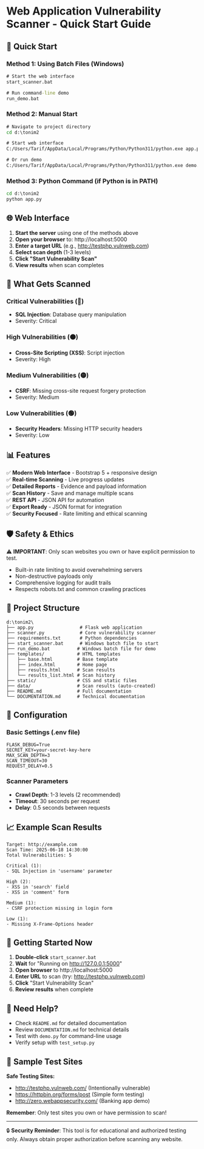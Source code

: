 # Web Application Vulnerability Scanner - Quick Start Guide

## 🚀 Quick Start

### Method 1: Using Batch Files (Windows)

```cmd
# Start the web interface
start_scanner.bat

# Run command-line demo
run_demo.bat
```

### Method 2: Manual Start

```cmd
# Navigate to project directory
cd d:\tonim2

# Start web interface
C:/Users/Tarif/AppData/Local/Programs/Python/Python311/python.exe app.py

# Or run demo
C:/Users/Tarif/AppData/Local/Programs/Python/Python311/python.exe demo.py
```

### Method 3: Python Command (if Python is in PATH)

```cmd
cd d:\tonim2
python app.py
```

## 🌐 Web Interface

1. **Start the server** using one of the methods above
2. **Open your browser** to: http://localhost:5000
3. **Enter a target URL** (e.g., http://testphp.vulnweb.com)
4. **Select scan depth** (1-3 levels)
5. **Click "Start Vulnerability Scan"**
6. **View results** when scan completes

## 🎯 What Gets Scanned

### Critical Vulnerabilities (🔴)

- **SQL Injection**: Database query manipulation
- Severity: Critical

### High Vulnerabilities (🟠)

- **Cross-Site Scripting (XSS)**: Script injection
- Severity: High

### Medium Vulnerabilities (🟡)

- **CSRF**: Missing cross-site request forgery protection
- Severity: Medium

### Low Vulnerabilities (🟢)

- **Security Headers**: Missing HTTP security headers
- Severity: Low

## 📊 Features

✅ **Modern Web Interface** - Bootstrap 5 + responsive design  
✅ **Real-time Scanning** - Live progress updates  
✅ **Detailed Reports** - Evidence and payload information  
✅ **Scan History** - Save and manage multiple scans  
✅ **REST API** - JSON API for automation  
✅ **Export Ready** - JSON format for integration  
✅ **Security Focused** - Rate limiting and ethical scanning

## 🛡️ Safety & Ethics

⚠️ **IMPORTANT**: Only scan websites you own or have explicit permission to test.

- Built-in rate limiting to avoid overwhelming servers
- Non-destructive payloads only
- Comprehensive logging for audit trails
- Respects robots.txt and common crawling practices

## 📁 Project Structure

```
d:\tonim2\
├── app.py                 # Flask web application
├── scanner.py             # Core vulnerability scanner
├── requirements.txt       # Python dependencies
├── start_scanner.bat      # Windows batch file to start
├── run_demo.bat          # Windows batch file for demo
├── templates/            # HTML templates
│   ├── base.html         # Base template
│   ├── index.html        # Home page
│   ├── results.html      # Scan results
│   └── results_list.html # Scan history
├── static/               # CSS and static files
├── data/                 # Scan results (auto-created)
├── README.md             # Full documentation
└── DOCUMENTATION.md      # Technical documentation
```

## 🔧 Configuration

### Basic Settings (.env file)

```
FLASK_DEBUG=True
SECRET_KEY=your-secret-key-here
MAX_SCAN_DEPTH=3
SCAN_TIMEOUT=30
REQUEST_DELAY=0.5
```

### Scanner Parameters

- **Crawl Depth**: 1-3 levels (2 recommended)
- **Timeout**: 30 seconds per request
- **Delay**: 0.5 seconds between requests

## 📈 Example Scan Results

```
Target: http://example.com
Scan Time: 2025-06-18 14:30:00
Total Vulnerabilities: 5

Critical (1):
- SQL Injection in 'username' parameter

High (2):
- XSS in 'search' field
- XSS in 'comment' form

Medium (1):
- CSRF protection missing in login form

Low (1):
- Missing X-Frame-Options header
```

## 🚀 Getting Started Now

1. **Double-click** `start_scanner.bat`
2. **Wait** for "Running on http://127.0.0.1:5000"
3. **Open browser** to http://localhost:5000
4. **Enter URL** to scan (try: http://testphp.vulnweb.com)
5. **Click** "Start Vulnerability Scan"
6. **Review results** when complete

## 🤝 Need Help?

- Check `README.md` for detailed documentation
- Review `DOCUMENTATION.md` for technical details
- Test with `demo.py` for command-line usage
- Verify setup with `test_setup.py`

## 📝 Sample Test Sites

**Safe Testing Sites:**

- http://testphp.vulnweb.com/ (Intentionally vulnerable)
- https://httpbin.org/forms/post (Simple form testing)
- http://zero.webappsecurity.com/ (Banking app demo)

**Remember**: Only test sites you own or have permission to scan!

---

🔒 **Security Reminder**: This tool is for educational and authorized testing only. Always obtain proper authorization before scanning any website.
